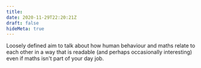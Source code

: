 ```yaml
---
title: 
date: 2020-11-29T22:20:21Z
draft: false
hideMeta: true
---
```

Loosely defined aim to talk about how human behaviour and maths relate to each other in a way that is readable (and perhaps occasionally interesting) even if maths isn't part of your day job. 
